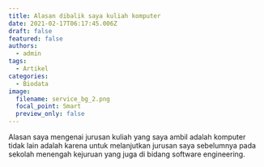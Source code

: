 ```yaml
---
title: Alasan dibalik saya kuliah komputer
date: 2021-02-17T06:17:45.006Z
draft: false
featured: false
authors:
  - admin
tags:
  - Artikel
categories:
  - Biodata
image:
  filename: service_bg_2.png
  focal_point: Smart
  preview_only: false
---
```

Alasan saya mengenai jurusan kuliah yang saya ambil adalah komputer tidak lain adalah karena untuk melanjutkan jurusan saya sebelumnya pada sekolah menengah kejuruan yang juga di bidang software engineering.